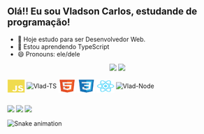 ## Olá!! Eu sou Vladson Carlos, estudande de programação!

- 🔭 Hoje estudo para ser Desenvolvedor Web.
- 🌱 Estou aprendendo TypeScript
- 😄 Pronouns: ele/dele


<div align = center>
  <a href="https://github.com/vladcl"></a>
  <img height="180em" src="https://github-readme-stats.vercel.app/api?username=vladcl&show_icons=true&theme=github_dark&include_all_commits=true&count_private=true"/>
  <img height="180em" src="https://github-readme-stats.vercel.app/api/top-langs/?username=vladcl&layout=compact&langs_count=7&theme=github_dark"/>
</div>

<div style="display: inline_block"><br>
  <img align="center" alt="Vlad-JS" height="30" width="40" src="https://raw.githubusercontent.com/devicons/devicon/master/icons/javascript/javascript-plain.svg"> 
  <img align="center" alt="Vlad-TS" height="30" width="40" src="https://cdn.jsdelivr.net/gh/devicons/devicon/icons/typescript/typescript-original.svg">
  <img align="center" alt="Vlad-HTML" height="30" width="40" src="https://raw.githubusercontent.com/devicons/devicon/master/icons/html5/html5-original.svg">
  <img align="center" alt="Vlad-CSS" height="30" width="40" src="https://raw.githubusercontent.com/devicons/devicon/master/icons/css3/css3-original.svg">
  <img align="center" alt="Vlad-React" height="30" width="40" src="https://raw.githubusercontent.com/devicons/devicon/master/icons/react/react-original.svg">
  <img align="center" alt="Vlad-Node" height="30" width="40" src="https://cdn.jsdelivr.net/gh/devicons/devicon/icons/nodejs/nodejs-original.svg">
</div>

## 

<div>
  <a href="https://instagram.com/vladsoncl" target="_blank"><img src="https://img.shields.io/badge/-Instagram-%23E4405F?style=for-the-badge&logo=instagram&logoColor=white" target="_blank"></a>
  <a href = "mailto:vladsoncl@gmail.com"><img src= "https://img.shields.io/badge/Gmail-D14836?style=for-the-badge&logo=gmail&logoColor=white" target="_blank"></a>
  <a href="https://www.linkedin.com/in/vladsoncl/" target="_blank"><img src="https://img.shields.io/badge/-LinkedIn-%230077B5?style=for-the-badge&logo=linkedin&logoColor=white" target="_blank"></a> 
 
  ![Snake animation](https://github.com/vladcl/vladcl/blob/output/github-contribution-grid-snake.svg)
</div>
